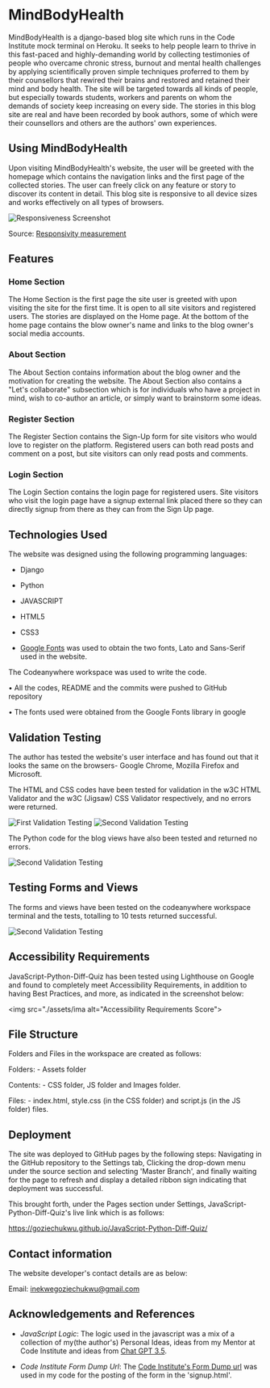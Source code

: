 # MindBodyHealth

MindBodyHealth is a django-based blog site which runs in the Code Institute mock terminal on Heroku. It seeks to help people learn to thrive in this fast-paced and highly-demanding world by collecting testimonies of people who overcame chronic stress, burnout and mental health challenges by applying scientifically proven simple techniques proferred to them by their counsellors that rewired their brains and restored and retained their mind and body health. The site will be targeted towards all kinds of people, but especially towards students, workers and parents on whom the demands of society keep increasing on every side. The stories in this blog site are real and have been recorded by book authors, some of which were their counsellors and others are the authors' own experiences. 

## Using MindBodyHealth

Upon visiting MindBodyHealth's website, the user will be greeted with the homepage which contains the navigation links and the first page of the collected stories. The user can freely click on any feature or story to discover its content in detail. This blog site is responsive to all device sizes and works effectively on all types of browsers.

<img src="./assets/images/responsiveness-screenshot.png" alt="Responsiveness Screenshot">

Source: [Responsivity measurement](https://ui.dev/amiresponsive?url=https://goziechukwu.github.io/JavaScript-Python-Diff-Quiz/)

## Features

### Home Section

The Home Section is the first page the site user is greeted with upon visiting the site for the first time. It is open to all site visitors and registered users. The stories are displayed on the Home page. At the bottom of the home page contains the blow owner's name and links to the blog owner's social media accounts.

### About Section

The About Section contains information about the blog owner and the motivation for creating the website. The About Section also contains a "Let's collaborate" subsection which is for individuals who have a project in mind, wish to co-author an article, or simply want to brainstorm some ideas.

### Register Section

The Register Section contains the Sign-Up form for site visitors who would love to register on the platform. Registered users can both read posts and comment on a post, but site visitors can only read posts and comments.

### Login Section

The Login Section contains the login page for registered users. Site visitors who visit the login page have a signup external link placed there so they can directly signup from there as they can from the Sign Up page.


## Technologies Used

The website was designed using the following programming languages:

- Django

- Python

- JAVASCRIPT

- HTML5

- CSS3

- [Google Fonts](https://fonts.google.com/) was used to obtain the two fonts, Lato and Sans-Serif used in the website.

The Codeanywhere workspace was used to write the code. 

• All the codes, README and the commits were pushed to GitHub repository

• The fonts used were obtained from the Google Fonts library in google

## Validation Testing

The author has tested the website's user interface and has found out that it looks the same on the browsers- Google Chrome, Mozilla Firefox and Microsoft.

The HTML and CSS codes have been tested for validation in the w3C HTML Validator and the w3C (Jigsaw) CSS Validator respectively, and no errors were returned.

<img src="./assets/images/validation-testing-screenshot-1.PNG" alt="First Validation Testing">

<img src="./assets/images/validation-testing-screenshot-2.PNG" alt="Second Validation Testing">

The Python code for the blog views have also been tested and returned no errors.

<img src="./assets/images/validation-testing-screenshot-2.PNG" alt="Second Validation Testing">


## Testing Forms and Views

The forms and views have been tested on the codeanywhere workspace terminal and the tests, totalling to 10 tests returned successful.

<img src="./assets/images/validation-testing-screenshot-2.PNG" alt="Second Validation Testing">


## Accessibility Requirements

JavaScript-Python-Diff-Quiz has been tested using Lighthouse on Google and found to completely meet Accessibility Requirements, in addition to having Best Practices, and more, as indicated in the screenshot below:

<img src="./assets/ima alt="Accessibility Requirements Score">

## File Structure

Folders and Files in the workspace are created as follows:

Folders: - Assets folder

Contents: - CSS folder, JS folder and Images folder.

Files: - index.html, style.css (in the CSS folder) and script.js (in the JS folder) files.

## Deployment

The site was deployed to GitHub pages by the following steps:
Navigating in the GitHub repository to the Settings tab,
Clicking the drop-down menu under the source section and selecting 'Master Branch', and finally waiting for the page to refresh and display a detailed ribbon sign indicating that deployment was successful.

This brought forth, under the Pages section under Settings, JavaScript-Python-Diff-Quiz's live link which is as follows:

<https://goziechukwu.github.io/JavaScript-Python-Diff-Quiz/>

## Contact information

The website developer's contact details are as below:

Email: inekwegoziechukwu@gmail.com

## Acknowledgements and References

- _JavaScript Logic_: The logic used in the javascript was a mix of a collection of my(the author's) Personal Ideas, ideas from my Mentor at Code Institute and ideas from [Chat GPT 3.5](https://chat.openai.com/).

- _Code Institute Form Dump Url_: The [Code Institute's Form Dump url](https://formdump.codeinstitute.net/) was used in my code for the posting of the form in the 'signup.html'.